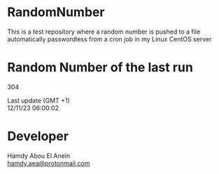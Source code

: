 # RandomNumber    
This is a test repository where a random number is pushed to a file automatically passwordless from a cron job in my Linux CentOS server    
# Random Number of the last run   
304
      
Last update (GMT +1)    
12/11/23 06:00:02
# Developer    
Hamdy Abou El Anein   
hamdy.aea@protonmail.com
